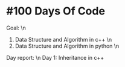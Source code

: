 # #100 Days Of Code

Goal: \n
1. Data Structure and Algorithm in c++ \n
2. Data Structure and Algorithm in python \n

Day report: \n
Day 1: Inheritance in c++
